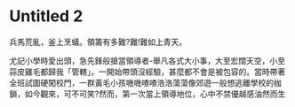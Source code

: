 # Untitled 2

兵馬荒亂，釜上烹蟻。領籌有多難?難!難如上青天。

尤記小學時愛出頭，急先鋒般搶當領導者-舉凡各式大小事，大至宏闊天空，小至蒜皮雞毛都歸我「管轄」。一開始帶頭沒經驗，甚麼都不會是被包容的。當時帶著全班試圖硬闖校門，一群黃毛小孩嘰嘰喳喳浩浩蕩蕩像郊遊一般想逃離學校的枷鎖，如今觀來，可不可笑?然而，第一次當上領導地位，心中不禁優越感油然而生